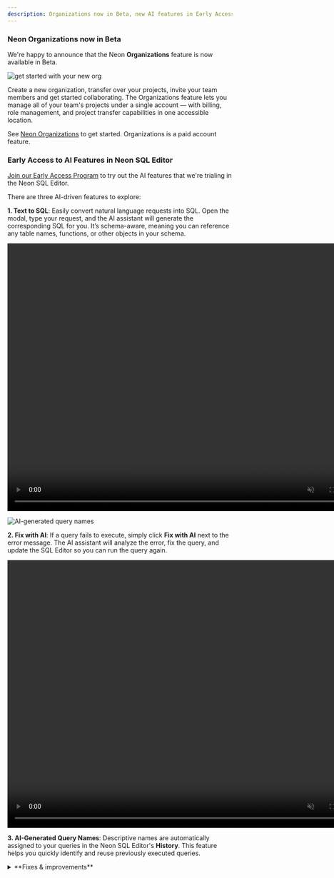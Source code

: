 ```yaml
---
description: Organizations now in Beta, new AI features in Early Access, and more
---
```


### Neon Organizations now in Beta

We're happy to announce that the Neon **Organizations** feature is now available in Beta.

![get started with your new org](/docs/manage/org_projects.png)

Create a new organization, transfer over your projects, invite your team members and get started collaborating. The Organizations feature lets you manage all of your team's projects under a single account — with billing, role management, and project transfer capabilities in one accessible location.

See [Neon Organizations](/docs/manage/organizations) to get started. Organizations is a paid account feature.

### Early Access to AI Features in Neon SQL Editor

[Join our Early Access Program](https://console.neon.tech/app/settings/early-access) to try out the AI features that we're trialing in the Neon SQL Editor.

There are three AI-driven features to explore:

**1. Text to SQL**: Easily convert natural language requests into SQL. Open the modal, type your request, and the AI assistant will generate the corresponding SQL for you. It’s schema-aware, meaning you can reference any table names, functions, or other objects in your schema.

<video autoPlay playsInline muted loop width="800" height="600">
  <source type="video/mp4" src="/docs/relnotes/sql_editor_ai.mp4"/>
</video>

![AI-generated query names](/docs/relnotes/query_names.png)

**2. Fix with AI**: If a query fails to execute, simply click **Fix with AI** next to the error message. The AI assistant will analyze the error, fix the query, and update the SQL Editor so you can run the query again.

<video autoPlay playsInline muted loop width="800" height="600">
  <source type="video/mp4" src="/docs/relnotes/fix_with_ai.mp4"/>
</video>

**3. AI-Generated Query Names**: Descriptive names are automatically assigned to your queries in the Neon SQL Editor's **History**. This feature helps you quickly identify and reuse previously executed queries.

<details>
<summary>**Fixes & improvements**</summary>

- We added a **Protect** button to the default branch **Overview** page to make it easier to enable branch protection. The [Protected Branches](/docs/guides/protected-branches) feature is available with the Neon [Scale](/docs/introduction/plans#scale) and [Business](/docs/introduction/plans#business) plans.
  ![Protect button](/docs/relnotes/protect_button.png 'no-border')
- The **Created by** column on the **Branches** page in the Neon Console now displays the creation source for branches created via GitHub or the [Neon Vercel Integration](/docs/guides/vercel#add-the-neon-vercel-integration). Hovering over the creation source will trigger a pop-up that provides links to an associated preview, repository, or code branch, where applicable.
  ![Branch created by column](/docs/relnotes/branch_created_by_column.png 'no-border')
- We now support self-serve account deletion should you need to remove your Neon account for any reason. See [Delete your account](/docs/manage/accounts#delete-your-account) for details.

</details>
